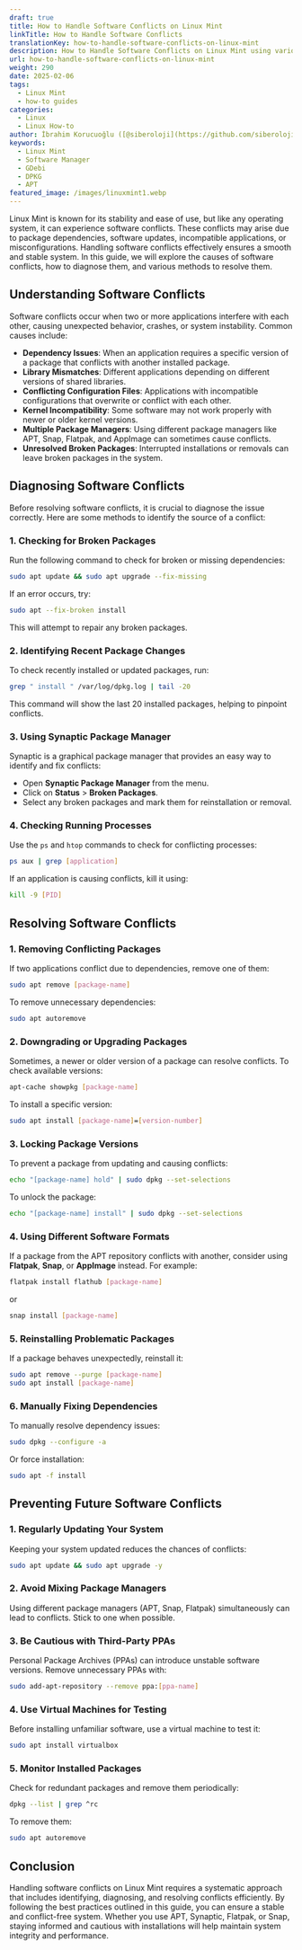 ```yaml
---
draft: true
title: How to Handle Software Conflicts on Linux Mint
linkTitle: How to Handle Software Conflicts
translationKey: how-to-handle-software-conflicts-on-linux-mint
description: How to Handle Software Conflicts on Linux Mint using various methods, including the Software Manager, GDebi, DPKG, and APT.
url: how-to-handle-software-conflicts-on-linux-mint
weight: 290
date: 2025-02-06
tags:
  - Linux Mint
  - how-to guides
categories:
  - Linux
  - Linux How-to
author: İbrahim Korucuoğlu ([@siberoloji](https://github.com/siberoloji))
keywords:
  - Linux Mint
  - Software Manager
  - GDebi
  - DPKG
  - APT
featured_image: /images/linuxmint1.webp
---
```

Linux Mint is known for its stability and ease of use, but like any operating system, it can experience software conflicts. These conflicts may arise due to package dependencies, software updates, incompatible applications, or misconfigurations. Handling software conflicts effectively ensures a smooth and stable system. In this guide, we will explore the causes of software conflicts, how to diagnose them, and various methods to resolve them.

## Understanding Software Conflicts

Software conflicts occur when two or more applications interfere with each other, causing unexpected behavior, crashes, or system instability. Common causes include:

- **Dependency Issues**: When an application requires a specific version of a package that conflicts with another installed package.
- **Library Mismatches**: Different applications depending on different versions of shared libraries.
- **Conflicting Configuration Files**: Applications with incompatible configurations that overwrite or conflict with each other.
- **Kernel Incompatibility**: Some software may not work properly with newer or older kernel versions.
- **Multiple Package Managers**: Using different package managers like APT, Snap, Flatpak, and AppImage can sometimes cause conflicts.
- **Unresolved Broken Packages**: Interrupted installations or removals can leave broken packages in the system.

## Diagnosing Software Conflicts

Before resolving software conflicts, it is crucial to diagnose the issue correctly. Here are some methods to identify the source of a conflict:

### 1. Checking for Broken Packages

Run the following command to check for broken or missing dependencies:

```bash
sudo apt update && sudo apt upgrade --fix-missing
```

If an error occurs, try:

```bash
sudo apt --fix-broken install
```

This will attempt to repair any broken packages.

### 2. Identifying Recent Package Changes

To check recently installed or updated packages, run:

```bash
grep " install " /var/log/dpkg.log | tail -20
```

This command will show the last 20 installed packages, helping to pinpoint conflicts.

### 3. Using Synaptic Package Manager

Synaptic is a graphical package manager that provides an easy way to identify and fix conflicts:

- Open **Synaptic Package Manager** from the menu.
- Click on **Status** > **Broken Packages**.
- Select any broken packages and mark them for reinstallation or removal.

### 4. Checking Running Processes

Use the `ps` and `htop` commands to check for conflicting processes:

```bash
ps aux | grep [application]
```

If an application is causing conflicts, kill it using:

```bash
kill -9 [PID]
```

## Resolving Software Conflicts

### 1. Removing Conflicting Packages

If two applications conflict due to dependencies, remove one of them:

```bash
sudo apt remove [package-name]
```

To remove unnecessary dependencies:

```bash
sudo apt autoremove
```

### 2. Downgrading or Upgrading Packages

Sometimes, a newer or older version of a package can resolve conflicts. To check available versions:

```bash
apt-cache showpkg [package-name]
```

To install a specific version:

```bash
sudo apt install [package-name]=[version-number]
```

### 3. Locking Package Versions

To prevent a package from updating and causing conflicts:

```bash
echo "[package-name] hold" | sudo dpkg --set-selections
```

To unlock the package:

```bash
echo "[package-name] install" | sudo dpkg --set-selections
```

### 4. Using Different Software Formats

If a package from the APT repository conflicts with another, consider using **Flatpak**, **Snap**, or **AppImage** instead. For example:

```bash
flatpak install flathub [package-name]
```

or

```bash
snap install [package-name]
```

### 5. Reinstalling Problematic Packages

If a package behaves unexpectedly, reinstall it:

```bash
sudo apt remove --purge [package-name]
sudo apt install [package-name]
```

### 6. Manually Fixing Dependencies

To manually resolve dependency issues:

```bash
sudo dpkg --configure -a
```

Or force installation:

```bash
sudo apt -f install
```

## Preventing Future Software Conflicts

### 1. Regularly Updating Your System

Keeping your system updated reduces the chances of conflicts:

```bash
sudo apt update && sudo apt upgrade -y
```

### 2. Avoid Mixing Package Managers

Using different package managers (APT, Snap, Flatpak) simultaneously can lead to conflicts. Stick to one when possible.

### 3. Be Cautious with Third-Party PPAs

Personal Package Archives (PPAs) can introduce unstable software versions. Remove unnecessary PPAs with:

```bash
sudo add-apt-repository --remove ppa:[ppa-name]
```

### 4. Use Virtual Machines for Testing

Before installing unfamiliar software, use a virtual machine to test it:

```bash
sudo apt install virtualbox
```

### 5. Monitor Installed Packages

Check for redundant packages and remove them periodically:

```bash
dpkg --list | grep ^rc
```

To remove them:

```bash
sudo apt autoremove
```

## Conclusion

Handling software conflicts on Linux Mint requires a systematic approach that includes identifying, diagnosing, and resolving conflicts efficiently. By following the best practices outlined in this guide, you can ensure a stable and conflict-free system. Whether you use APT, Synaptic, Flatpak, or Snap, staying informed and cautious with installations will help maintain system integrity and performance.
